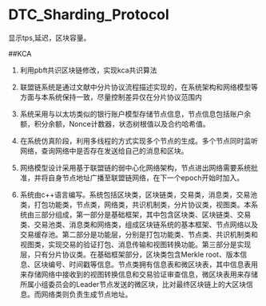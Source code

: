 # DTC_Sharding_Protocol

显示tps,延迟，区块容量。


##KCA
1. 利用pbft共识区块链修改，实现kca共识算法

2. 联盟链系统是通过文献中分片协议流程描述实现的，在系统架构和网络模型等方面与本系统保持一致，尽量控制差异仅在分片协议范围内

3. 系统采用与以太坊类似的银行账户模型存储节点信息，节点信息包括账户余额，积分余额，Nonce计数器，状态树根值以及合约哈希值。

4. 在系统仿真阶段，利用多线程的方式实现多个节点的生成。多个节点同时监听网络，查询网络中是否存在发送给自己的消息和区块。

5. 网络模型设计采用基于联盟链的弱中心化网络架构，节点进出网络需要系统批准，并将自身节点地址广播至联盟链网络，在下一个epoch开始时加入。

6. 系统由c++语言编写。系统包括区块类，区块链类，交易类，消息类，交易池类，打包功能类，节点类，网络类，共识机制类，分片协议类，视图类。本系统由三部分组成，第一部分是基础框架，其中包含区块类、区块链类、交易类、交易池类、消息类和网络类，组成区块链系统的基本框架、节点网络以及交易缓存池。第二部分是功能层，分别是打包功能类、节点类、共识机制类和视图类，实现交易的验证打包、消息传输和视图转换功能。第三部分是实现层，只有分片协议类。在基础框架部分，区块类包含Merkle root、版本信息、区块编号、时间戳等信息。节点类拥有信息表和微区块表，其中信息表用来存储网络中接收到的视图转换信息和交易验证审查信息，微区块表用来存储所属小组委员会的Leader节点发送的微区块，比对最终区块链上的大区块信息。而网络类则负责生成节点地址。

